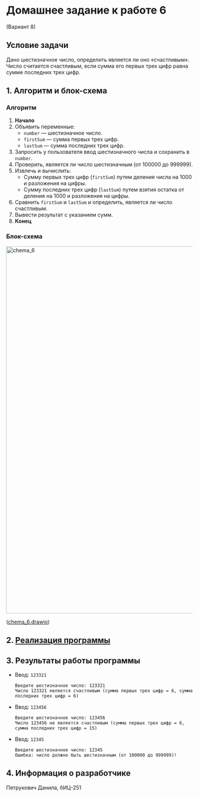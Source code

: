 # Домашнее задание к работе 6
(Вариант 8)

## Условие задачи
Дано шестизначное число, определить является ли оно «счастливым». Число считается счастливым, если сумма его первых трех цифр равна сумме последних трех цифр.

## 1. Алгоритм и блок-схема

### Алгоритм
1. **Начало**
2. Объявить переменные:
   - `number` — шестизначное число.
   - `firstSum` — сумма первых трех цифр.
   - `lastSum` — сумма последних трех цифр.
3. Запросить у пользователя ввод шестизначного числа и сохранить в `number`.
4. Проверить, является ли число шестизначным (от 100000 до 999999).
5. Извлечь и вычислить:
   - Сумму первых трех цифр (`firstSum`) путем деления числа на 1000 и разложения на цифры.
   - Сумму последних трех цифр (`lastSum`) путем взятия остатка от деления на 1000 и разложения на цифры.
6. Сравнить `firstSum` и `lastSum` и определить, является ли число счастливым.
7. Вывести результат с указанием сумм.
8. **Конец**

### Блок-схема
<img width="2010" height="992" alt="chema_6" src="https://github.com/user-attachments/assets/1d8fcf92-1f7e-4cb8-a241-24909f294a98" />

([chema_6.drawio](https://github.com/danechek07/rabota-3/blob/main/chema_3.png))

## 2. [Реализация программы](https://github.com/danechek07/rabota-6/blob/main/%236.c)



## 3. Результаты работы программы
- Ввод: `123321`
  ```
  Введите шестизначное число: 123321
  Число 123321 является счастливым (сумма первых трех цифр = 6, сумма последних трех цифр = 6)
  ```

- Ввод: `123456`
  ```
  Введите шестизначное число: 123456
  Число 123456 не является счастливым (сумма первых трех цифр = 6, сумма последних трех цифр = 15)
  ```

- Ввод: `12345`
  ```
  Введите шестизначное число: 12345
  Ошибка: число должно быть шестизначным (от 100000 до 999999)!
  ```

## 4. Информация о разработчике
Петрукович Данила, бИЦ-251
